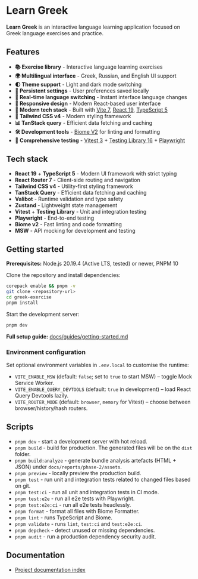 # Learn Greek

**Learn Greek** is an interactive language learning application focused on Greek language exercises and practice.

## Features

- **📚 Exercise library** - Interactive language learning exercises
- **🌍 Multilingual interface** - Greek, Russian, and English UI support
- **🌓 Theme support** - Light and dark mode switching
- **💾 Persistent settings** - User preferences saved locally
- **🔄 Real-time language switching** - Instant interface language changes
- **📱 Responsive design** - Modern React-based user interface
- **🚀 Modern tech stack** - Built with [Vite 7](https://vitejs.dev), [React 19](https://reactjs.org), [TypeScript 5](https://www.typescriptlang.org)
- **🎨 Tailwind CSS v4** - Modern styling framework
- **📊 TanStack query** - Efficient data fetching and caching
- **🛠️ Development tools** - [Biome V2](https://next.biomejs.dev) for linting and formatting
- **🧪 Comprehensive testing** - [Vitest 3](https://vitest.dev/) + [Testing Library 16](https://testing-library.com/) + [Playwright](https://playwright.dev)

## Tech stack

- **React 19** + **TypeScript 5** - Modern UI framework with strict typing
- **React Router 7** - Client-side routing and navigation
- **Tailwind CSS v4** - Utility-first styling framework
- **TanStack Query** - Efficient data fetching and caching
- **Valibot** - Runtime validation and type safety
- **Zustand** - Lightweight state management
- **Vitest** + **Testing Library** - Unit and integration testing
- **Playwright** - End-to-end testing
- **Biome v2** - Fast linting and code formatting
- **MSW** - API mocking for development and testing

## Getting started

**Prerequisites:** Node.js 20.19.4 (Active LTS, tested) or newer, PNPM 10

Clone the repository and install dependencies:

```bash
corepack enable && pnpm -v
git clone <repository-url>
cd greek-exercise
pnpm install
```

Start the development server:

```bash
pnpm dev
```

**Full setup guide:** [docs/guides/getting-started.md](docs/guides/getting-started.md)

### Environment configuration

Set optional environment variables in `.env.local` to customise the runtime:

- `VITE_ENABLE_MSW` (default: `false`; set to `true` to start MSW) – toggle Mock Service Worker.
- `VITE_ENABLE_QUERY_DEVTOOLS` (default: `true` in development) – load React Query Devtools lazily.
- `VITE_ROUTER_MODE` (default: `browser`, `memory` for Vitest) – choose between browser/history/hash routers.

## Scripts

- `pnpm dev` - start a development server with hot reload.
- `pnpm build` - build for production. The generated files will be on the `dist` folder.
- `pnpm build:analyze` - generate bundle analysis artefacts (HTML + JSON) under `docs/reports/phase-2/assets`.
- `pnpm preview` - locally preview the production build.
- `pnpm test` - run unit and integration tests related to changed files based on git.
- `pnpm test:ci` - run all unit and integration tests in CI mode.
- `pnpm test:e2e` - run all e2e tests with Playwright.
- `pnpm test:e2e:ci` - run all e2e tests headlessly.
- `pnpm format` - format all files with Biome Formatter.
- `pnpm lint` - runs TypeScript and Biome.
- `pnpm validate` - runs `lint`, `test:ci` and `test:e2e:ci`.
- `pnpm depcheck` - detect unused or missing dependencies.
- `pnpm audit` - run a production dependency security audit.

## Documentation

- [Project documentation index](docs/README.md)
